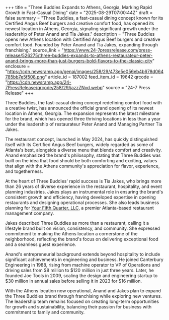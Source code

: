 +++
title = "Three Buddies Expands to Athens, Georgia, Marking Rapid Growth in Fast-Casual Dining"
date = "2025-08-29T07:00:44Z"
draft = false
summary = "Three Buddies, a fast-casual dining concept known for its Certified Angus Beef burgers and creative comfort food, has opened its newest location in Athens, Georgia, signaling significant growth under the leadership of Peter Anand and Tia Jakes."
description = "Three Buddies opens new Athens location with Certified Angus Beef burgers and creative comfort food. Founded by Peter Anand and Tia Jakes, expanding through franchising."
source_link = "https://www.24-7pressrelease.com/press-release/526275/three-buddies-expands-to-athens-restaurateur-peter-anand-brings-more-than-just-burgers-bold-flavors-to-the-classic-city"
enclosure = "https://cdn.newsramp.app/genai/images/258/29/473e5e056eb4b678d064785bb7e5f508.png"
article_id = 187002
feed_item_id = 19642
qrcode = "https://cdn.newsramp.app/24-7PressRelease/qrcode/258/29/jazzZNvd.webp"
source = "24-7 Press Release"
+++

<p>Three Buddies, the fast-casual dining concept redefining comfort food with a creative twist, has announced the official grand opening of its newest location in Athens, Georgia. The expansion represents the latest milestone for the brand, which has opened three thriving locations in less than a year under the leadership of restaurateur Peter Anand and Managing Partner Tia Jakes.</p><p>The restaurant concept, launched in May 2024, has quickly distinguished itself with its Certified Angus Beef burgers, widely regarded as some of Atlanta's best, alongside a diverse menu that blends comfort and creativity. Anand emphasized the brand's philosophy, stating that Three Buddies was built on the idea that food should be both comforting and exciting, values that align with the Athens community's appreciation for flavor, experience, and togetherness.</p><p>At the heart of Three Buddies' rapid success is Tia Jakes, who brings more than 26 years of diverse experience in the restaurant, hospitality, and event planning industries. Jakes plays an instrumental role in ensuring the brand's consistent growth and efficiency, having developed expertise in opening restaurants and designing operational processes. She also leads business planning for <a href="https://yourfifthquarter.com" rel="nofollow" target="_blank">Your Fifth Quarter, LLC</a>, a premier Atlanta-based restaurant management company.</p><p>Jakes described Three Buddies as more than a restaurant, calling it a lifestyle brand built on vision, consistency, and community. She expressed commitment to making the Athens location a cornerstone of the neighborhood, reflecting the brand's focus on delivering exceptional food and a seamless guest experience.</p><p>Anand's entrepreneurial background extends beyond hospitality to include significant achievements in engineering and business. He joined Canterbury Engineering in 1988, rising from machine operator to VP of Operations and driving sales from $8 million to $120 million in just three years. Later, he founded Joe Tools in 2009, scaling the design and engineering startup to $30 million in annual sales before selling it in 2023 for $16 million.</p><p>With the Athens location now operational, Anand and Jakes plan to expand the Three Buddies brand through franchising while exploring new ventures. The leadership team remains focused on creating long-term opportunities for growth and sustainability, balancing their passion for business with commitment to family and community.</p>